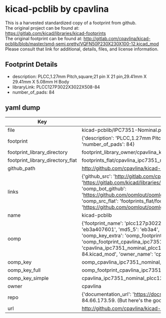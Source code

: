 # kicad-pcblib by cpavlina  
This is a harvested standardized copy of a footprint from github.  
The original project can be found at:  
https://gitlab.com/kicad/libraries/kicad-footprints  
The original footprint can be found at:
http://gitlab.com/cpavlina/kicad-pcblib/blob/master/smd-semi.pretty/VQFN50P230X230X100-12.kicad_mod
Please consult that link for additional, details, files, and license information.  
## Footprint Details
* description: PLCC,1.27mm Pitch,square;21 pin X 21 pin,29.41mm X 29.41mm X 5.08mm H Body  
* libraryLink: PLCC127P3022X3022X508-84  
* number_of_pads: 84  
## yaml dump  
| Key | Value |  
| --- | --- |  
| file | kicad-pcblib/IPC7351-Nominal.pretty/PLCC127P3022X3022X508-84.kicad_mod |  
| footprint | {'description': 'PLCC,1.27mm Pitch,square;21 pin X 21 pin,29.41mm X 29.41mm X 5.08mm H Body', 'libraryLink': 'PLCC127P3022X3022X508-84', 'number_of_pads': 84} |  
| footprint_library_directory | footprint_library_owner/cpavlina_kicad-pcblib |  
| footprint_library_directory_flat | footprints_flat/cpavlina_ipc7351_nominal_plcc127p3022x3022x508_84/working |  
| github_path | http://github.com/cpavlina/kicad-pcblib/blob/master/IPC7351-Nominal.pretty/PLCC127P3022X3022X508-84.kicad_mod |  
| links | {'github_src': 'http://gitlab.com/cpavlina/kicad-pcblib/blob/master/smd-semi.pretty/VQFN50P230X230X100-12.kicad_mod', 'github_src_repo': 'https://gitlab.com/kicad/libraries/kicad-footprints', 'oomp_bot': 'footprints/cpavlina_ipc7351_nominal_plcc127p3022x3022x508_84/working', 'oomp_bot_github': 'https://github.com/oomlout/oomlout_oomp_footprint_bot/tree/main/footprints/cpavlina_ipc7351_nominal_plcc127p3022x3022x508_84/working', 'oomp_src_flat': 'footprints_flat/footprints_flat/cpavlina_ipc7351_nominal_plcc127p3022x3022x508_84/working', 'oomp_src_flat_github': 'https://github.com/oomlout/oomlout_oomp_footprint_src/tree/main/footprints_flat/cpavlina_ipc7351_nominal_plcc127p3022x3022x508_84/working'} |  
| name | kicad-pcblib |  
| oomp | {'footprint_name': 'plcc127p3022x3022x508_84', 'library_name': 'ipc7351_nominal', 'md5': 'eb3a407601ce83d9cbefdfb1683979e3', 'md5_10': 'eb3a407601', 'md5_5': 'eb3a4', 'md5_6': 'eb3a40', 'oomp_key': 'oomp_cpavlina_ipc7351_nominal_plcc127p3022x3022x508_84', 'oomp_key_extra': 'oomp_footprint_cpavlina_ipc7351_nominal_plcc127p3022x3022x508_84', 'oomp_key_full': 'oomp_footprint_cpavlina_ipc7351_nominal_plcc127p3022x3022x508_84_eb3a40', 'oomp_key_simple': 'cpavlina_ipc7351_nominal_plcc127p3022x3022x508_84', 'original_filename': 'kicad-pcblib/IPC7351-Nominal.pretty/PLCC127P3022X3022X508-84.kicad_mod', 'owner_name': 'cpavlina'} |  
| oomp_key | oomp_cpavlina_ipc7351_nominal_plcc127p3022x3022x508_84 |  
| oomp_key_full | oomp_footprint_cpavlina_ipc7351_nominal_plcc127p3022x3022x508_84 |  
| oomp_key_simple | cpavlina_ipc7351_nominal_plcc127p3022x3022x508_84 |  
| owner | cpavlina |  
| repo | {'documentation_url': 'https://docs.github.com/rest/overview/resources-in-the-rest-api#rate-limiting', 'message': "API rate limit exceeded for 84.66.173.59. (But here's the good news: Authenticated requests get a higher rate limit. Check out the documentation for more details.)"} |  
| url | http://github.com/cpavlina/kicad-pcblib |  


